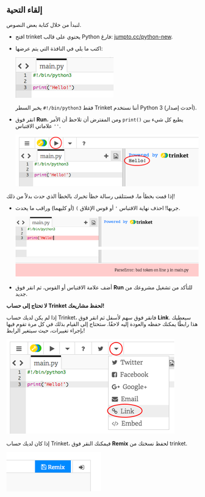 ## إلقاء التحية

لنبدأ من خلال كتابة بعض النصوص.

+ افتح trinket يحتوي على قالب Python فارغ: <a href="http://jumpto.cc/python-new" target="_blank">jumpto.cc/python-new</a>.

+ اكتب ما يلي في النافذة التي يتم عرضها:

    ![screenshot](images/me-hi.png)

    يخبر السطر `#!/bin/python3` فقط Trinket أننا نستخدم Python 3 (أحدث إصدار).

+ انقر فوق **Run**، ومن المفترض أن تلاحظ أن الأمر `print()` يطبع كل شيء بين علاماتي الاقتباس `''`.

    ![screenshot](images/me-hi-test.png)

إذا قمت بخطأ ما، فستتلقى رسالة خطأ تخبرك بالخطأ الذي حدث بدلاً من ذلك!

+ جربها! احذف نهاية الاقتباس `'` أو قوس الإغلاق `)` (أو كليهما) وراقب ما يحدث.

    ![screenshot](images/me-syntax.png)

+ أضف علامة الاقتباس أو القوس، ثم انقر فوق **Run** للتأكد من تشغيل مشروعك من جديد.

__لا تحتاج إلى حساب Trinket لحفظ مشاريعك!__

إذا لم يكن لديك حساب Trinket، فانقر فوق سهم لأسفل ثم انقر فوق **Link**. سيعطيك هذا رابطًا يمكنك حفظه والعودة إليه لاحقًا. ستحتاج إلى القيام بذلك في كل مرة تقوم فيها بإجراء تغييرات، حيث سيتغير الرابط!

![screenshot](images/me-link.png)

إذا كان لديك حساب Trinket، فيمكنك النقر فوق **Remix** لحفظ نسختك من trinket.

![screenshot](images/me-remix.png)
